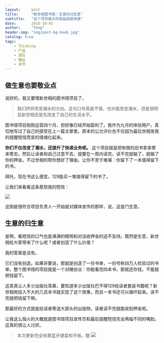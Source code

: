 ```yaml
---
layout:     post
title:      "新世相图书馆：生意的归生意"
subtitle:   "这个项目最大的收益就是快递"
date:       2016-10-02
author:     "Teng"
header-img: "img/post-bg-book.jpg"
catalog: true
tags:
    - Thinking
    - 产品
    - 感叹
    - 瞎扯
    - 读书
---
```


## 做生意也要敬业点

说好的，我又要嘿新世相的图书馆项目了。

> 我们终将改变潮水的方向。这句口号真是不错，也许能改变潮水，但是很明显新世相还是先改变了自己的生活水平。

图书馆项目刚刚运营四个月，但好像已经开始盈利了。我作为九月的体验用户，真切地写过了自己的感受在上一篇文章里。原本的公允评价也不仅因为最后世相发我的提醒短信而变的情绪化起来。

**你们不仅改变了潮水，还提升了快递业务呢。**
这个项目就是把有限的旧书拿来寄来寄去，然后让读者和自己过意不去，就要在一周内读完，读不完就输了，就输了你的押金。不过世相的帮你想好了理由，让你不至于难堪：你留下了一本值得留下的书。

拜托，现在书这么便宜，129能买一堆值得留下的书了。

让我们来看看这条惹怒我的短信：

![](http://i1.piimg.com/567571/2b66d8995cdf5144.jpg)

这倒是很符合项目负责人一开始就对媒体宣传的那样，说，这是门生意。

## 生意的归生意

是啊，看短信的口气也是满满的精明和对没收押金的迫不及待。既然是生意，新世相给大家带来了什么呢？或者创造了什么价值？

我的答案是没有。

它们没有创造。如果非要说，那就是创造了一份书单，一份号称四万人检验过的书单。整个图书馆的项目就是一个对赌协议：你能看完四本书，那就还你钱，不能就把钱留下。

这真真让人多少出版社羡慕，要知道多少出版社巴不得129给读者套装书籍呢？新世相用投入不大的几百本书就实现了这个效果。而且一本书还可以循环起来。读不完就把钱留下嘛。

那最好的方式就是给读者寄送大部头的出版物，读者读不完就能收到押金呢。

让我这么恼火的大概就是图书馆项目宣传页和最后提醒短信完全两幅不同的嘴脸。这真的很让人讨厌。


> 本次更新完全依靠蓝牙键盘和平板。酷
![](http://p1.bpimg.com/567571/45e32b22be949e16.jpg)
